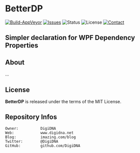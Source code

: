 BetterDP
========

[![Build-AppVeyor](https://ci.appveyor.com/api/projects/status/github/DigiDNA/BetterDP?svg=true)](https://ci.appveyor.com/project/DigiDNA/BetterDP)
[![Issues](http://img.shields.io/github/issues/DigiDNA/BetterDP.svg?style=flat)](https://github.com/DigiDNA/BetterDP/issues)
![Status](https://img.shields.io/badge/status-active-brightgreen.svg?style=flat)
![License](https://img.shields.io/badge/license-mit-brightgreen.svg?style=flat)
[![Contact](https://img.shields.io/badge/contact-@DigiDNA-blue.svg?style=flat)](https://twitter.com/DigiDNA)  

Simpler declaration for WPF Dependency Properties
-------------------------------------------------

About
-----

...

License
-------

**BetterDP** is released under the terms of the MIT License.

Repository Infos
----------------

    Owner:          DigiDNA
    Web:            www.digidna.net
    Blog:           imazing.com/blog
    Twitter:        @DigiDNA
    GitHub:         github.com/DigiDNA
